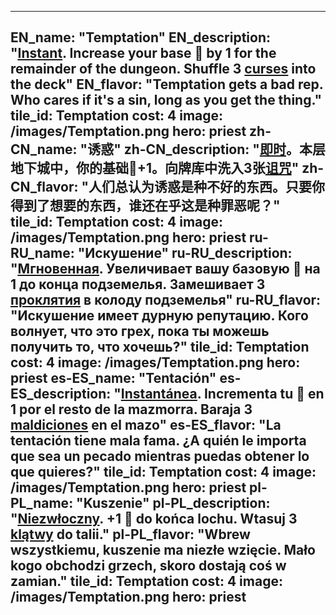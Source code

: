 ---

EN_name: "Temptation"
EN_description: "<u><u>Instant</u></u>. Increase your base 🔸 by 1 for the remainder of the dungeon. Shuffle 3 <u>curses</u> into the deck"
EN_flavor: "Temptation gets a bad rep. Who cares if it's a sin, long as you get the thing."
tile_id: Temptation
cost: 4
image: /images/Temptation.png
hero: priest
zh-CN_name: "诱惑"
zh-CN_description: "<u><u>即时</u></u>。本层地下城中，你的基础🔸+1。向牌库中洗入3张<u>诅咒</u>"
zh-CN_flavor: "人们总认为诱惑是种不好的东西。只要你得到了想要的东西，谁还在乎这是种罪恶呢？"
tile_id: Temptation
cost: 4
image: /images/Temptation.png
hero: priest
ru-RU_name: "Искушение"
ru-RU_description: "<u><u>Мгновенная</u></u>. Увеличивает вашу базовую 🔸 на 1 до конца подземелья. Замешивает 3 <u>проклятия</u> в колоду подземелья"
ru-RU_flavor: "Искушение имеет дурную репутацию. Кого волнует, что это грех, пока ты можешь получить то, что хочешь?"
tile_id: Temptation
cost: 4
image: /images/Temptation.png
hero: priest
es-ES_name: "Tentación"
es-ES_description: "<u><u>Instantánea</u></u>. Incrementa tu 🔸 en 1 por el resto de la mazmorra. Baraja 3 <u>maldiciones</u> en el mazo"
es-ES_flavor: "La tentación tiene mala fama. ¿A quién le importa que sea un pecado mientras puedas obtener lo que quieres?"
tile_id: Temptation
cost: 4
image: /images/Temptation.png
hero: priest
pl-PL_name: "Kuszenie"
pl-PL_description: "<u><u>Niezwłoczny</u></u>. +1 🔸 do końca lochu. Wtasuj 3 <u>klątwy</u> do talii."
pl-PL_flavor: "Wbrew wszystkiemu, kuszenie ma niezłe wzięcie. Mało kogo obchodzi grzech, skoro dostają coś w zamian."
tile_id: Temptation
cost: 4
image: /images/Temptation.png
hero: priest
---